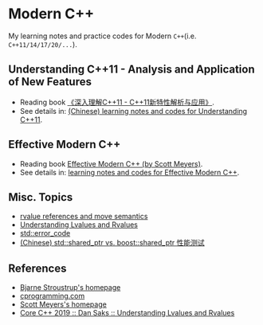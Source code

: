 # Modern C++
My learning notes and practice codes for Modern `C++`(i.e. `C++11/14/17/20/...`).      

## Understanding C++11 - Analysis and Application of New Features
- Reading book [《深入理解C++11 - C++11新特性解析与应用》](https://book.douban.com/subject/24738301/).    
- See details in: [(Chinese) learning notes and codes for Understanding C++11](./understanding-cpp11/).    

## Effective Modern C++
- Reading book [Effective Modern C++ (by Scott Meyers)](https://www.oreilly.com/library/view/effective-modern-c/9781491908419/).     
- See details in: [learning notes and codes for Effective Modern C++](./effective-modern-cpp/).    

## Misc. Topics
- [rvalue references and move semantics](./misc/rvalue-references-and-move-semantics/)
- [Understanding Lvalues and Rvalues](./misc/core-cpp-2019-understanding-lvalues-and-rvalues/)
- [std::error_code](./misc/error_code/)
- [(Chinese) std::shared_ptr vs. boost::shared_ptr 性能测试](./misc/shared_ptr-performance-benchmark/)

## References
- [Bjarne Stroustrup's homepage](http://www.stroustrup.com)
- [cprogramming.com](https://www.cprogramming.com/)
- [Scott Meyers's homepage](https://www.aristeia.com/)
- [Core C++ 2019 :: Dan Saks :: Understanding Lvalues and Rvalues](https://www.youtube.com/watch?v=mK0r21-djk8)    
